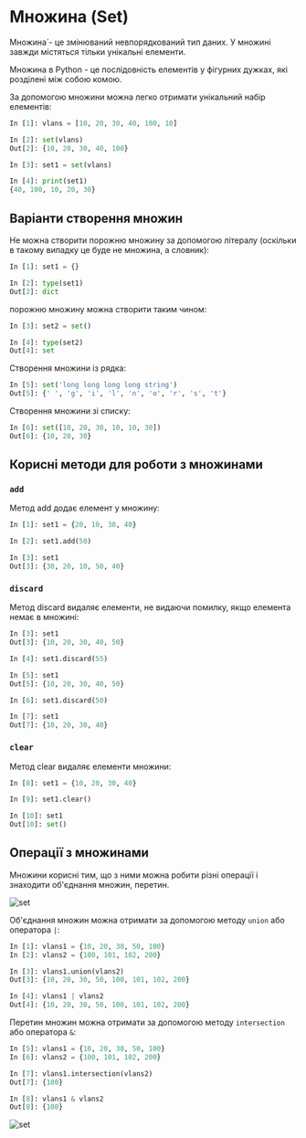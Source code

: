 # Множина (Set)

Множина́ - це змінюваний невпорядкований тип даних. У множині завжди містяться
тільки унікальні елементи.

Множина в Python - це послідовність елементів у фігурних дужках, які розділені
між собою комою.

За допомогою множини можна легко отримати унікальний набір елементів:

```python
In [1]: vlans = [10, 20, 30, 40, 100, 10]

In [2]: set(vlans)
Out[2]: {10, 20, 30, 40, 100}

In [3]: set1 = set(vlans)

In [4]: print(set1)
{40, 100, 10, 20, 30}
```


## Варіанти створення множин

Не можна створити порожню множину за допомогою літералу (оскільки в такому
випадку це буде не множина, а словник):

```python
In [1]: set1 = {}

In [2]: type(set1)
Out[2]: dict
```

порожню множину можна створити таким чином:

```python
In [3]: set2 = set()

In [4]: type(set2)
Out[4]: set
```

Створення множини із рядка:

```python
In [5]: set('long long long long string')
Out[5]: {' ', 'g', 'i', 'l', 'n', 'o', 'r', 's', 't'}
```

Створення множини зі списку:

```python
In [6]: set([10, 20, 30, 10, 10, 30])
Out[6]: {10, 20, 30}
```


## Корисні методи для роботи з множинами

### ``add``

Метод add додає елемент у множину:

```python
In [1]: set1 = {20, 10, 30, 40}

In [2]: set1.add(50)

In [3]: set1
Out[3]: {30, 20, 10, 50, 40}
```

### ``discard``

Метод discard видаляє елементи, не видаючи помилку, якщо елемента немає в множині:

```python
In [3]: set1
Out[3]: {10, 20, 30, 40, 50}

In [4]: set1.discard(55)

In [5]: set1
Out[5]: {10, 20, 30, 40, 50}

In [6]: set1.discard(50)

In [7]: set1
Out[7]: {10, 20, 30, 40}
```

### ``clear``

Метод clear видаляє елементи множини:

```python
In [8]: set1 = {10, 20, 30, 40}

In [9]: set1.clear()

In [10]: set1
Out[10]: set()
```

## Операції з множинами

Множини корисні тим, що з ними можна робити різні операції і знаходити
об'єднання множин, перетин.

![set](https://pyneng.io/assets/images/set_operations_union_intersection.png)

Об'єднання множин можна отримати за допомогою методу ``union`` або оператора ``|``:

```python
In [1]: vlans1 = {10, 20, 30, 50, 100}
In [2]: vlans2 = {100, 101, 102, 200}

In [3]: vlans1.union(vlans2)
Out[3]: {10, 20, 30, 50, 100, 101, 102, 200}

In [4]: vlans1 | vlans2
Out[4]: {10, 20, 30, 50, 100, 101, 102, 200}
```

Перетин множин можна отримати за допомогою методу ``intersection`` або оператора ``&``:

```python
In [5]: vlans1 = {10, 20, 30, 50, 100}
In [6]: vlans2 = {100, 101, 102, 200}

In [7]: vlans1.intersection(vlans2)
Out[7]: {100}

In [8]: vlans1 & vlans2
Out[8]: {100}
```

![set](https://pyneng.io/assets/images/set_operations_differences.png)


